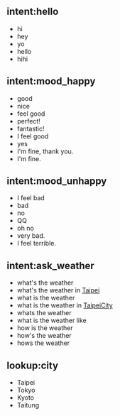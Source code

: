 ## intent:hello
- hi
- hey
- yo
- hello
- hihi


## intent:mood_happy
- good
- nice
- feel good
- perfect!
- fantastic!
- I feel good
- yes
- I'm fine, thank you.
- I'm fine.

## intent:mood_unhappy
- I feel bad
- bad
- no
- QQ
- oh no
- very bad.
- I feel terrible.

## intent:ask_weather
- what's the weather
- what's the weather in [Taipei](city)
- what is the weather
- what is the weather in [TaipeiCity](city)
- whats the weather
- what is the weather like
- how is the weather
- how's the weather
- hows the weather

## lookup:city
- Taipei
- Tokyo
- Kyoto
- Taitung